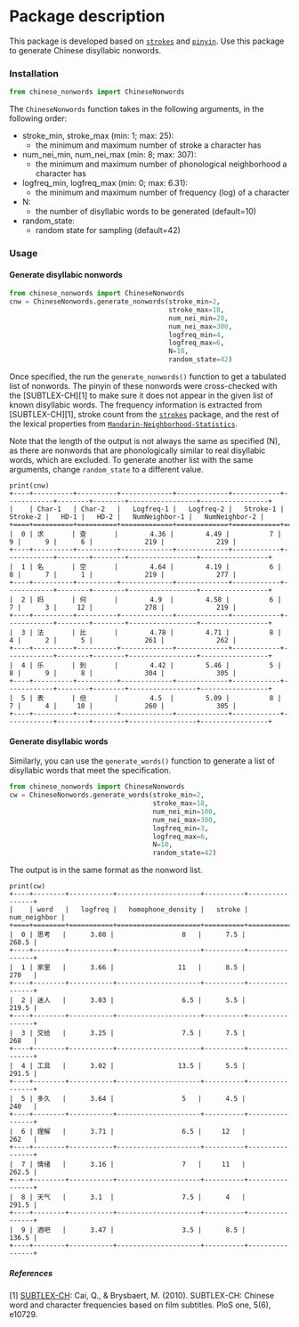 # Package description

This package is developed based on [`strokes`](https://pypi.org/project/strokes/) and [`pinyin`](https://pypi.org/project/pinyin/). Use this package to generate Chinese disyllabic nonwords. 


### Installation
```python
from chinese_nonwords import ChineseNonwords
```

The `ChineseNonwords` function takes in the following arguments, in the following order:
- stroke_min, stroke_max (min: 1; max: 25):
    - the minimum and maximum number of stroke a character has 
- num_nei_min, num_nei_max (min: 8; max: 307): 
    - the minimum and maximum number of phonological neighborhood a character has 
- logfreq_min, logfreq_max (min: 0; max: 6.31): 
    - the minimum and maximum number of frequency (log) of a character 
- N: 
    - the number of disyllabic words to be generated (default=10)
- random_state: 
    - random state for sampling (default=42)

### Usage
#### Generate disyllabic nonwords
```python
from chinese_nonwords import ChineseNonwords
cnw = ChineseNonwords.generate_nonwords(stroke_min=2, 
                                        stroke_max=18, 
                                        num_nei_min=20, 
                                        num_nei_max=300, 
                                        logfreq_min=4, 
                                        logfreq_max=6, 
                                        N=10, 
                                        random_state=42)
```
Once specified, the run the `generate_nonwords()` function to get a tabulated list of nonwords. The pinyin of these nonwords were cross-checked with the [SUBTLEX-CH][1] to make sure it does not appear in the given list of known disyllabic words. The frequency information is extracted from [SUBTLEX-CH][1], stroke count from the [`strokes`](https://pypi.org/project/strokes/) package, and the rest of the lexical properties from [`Mandarin-Neighborhood-Statistics`](https://github.com/karlneergaard/Mandarin-Neighborhood-Statistics).

Note that the length of the output is not always the same as specified (N), as there are nonwords that are phonologically similar to real disyllabic words, which are excluded. To generate another list with the same arguments, change `random_state` to a different value. 

```
print(cnw)
+----+----------+----------+-------------+-------------+------------+------------+--------+--------+-----------------+-----------------+
|    | Char-1   | Char-2   |   Logfreq-1 |   Logfreq-2 |   Stroke-1 |   Stroke-2 |   HD-1 |   HD-2 |   NumNeighbor-1 |   NumNeighbor-2 |
+====+==========+==========+=============+=============+============+============+========+========+=================+=================+
|  0 | 求       | 查       |        4.36 |        4.49 |          7 |          9 |      9 |      6 |             219 |             219 |
+----+----------+----------+-------------+-------------+------------+------------+--------+--------+-----------------+-----------------+
|  1 | 名       | 空       |        4.64 |        4.19 |          6 |          8 |      7 |      1 |             219 |             277 |
+----+----------+----------+-------------+-------------+------------+------------+--------+--------+-----------------+-----------------+
|  2 | 妈       | 何       |        4.9  |        4.58 |          6 |          7 |      3 |     12 |             278 |             219 |
+----+----------+----------+-------------+-------------+------------+------------+--------+--------+-----------------+-----------------+
|  3 | 法       | 比       |        4.78 |        4.71 |          8 |          4 |      2 |      5 |             261 |             262 |
+----+----------+----------+-------------+-------------+------------+------------+--------+--------+-----------------+-----------------+
|  4 | 乐       | 到       |        4.42 |        5.46 |          5 |          8 |      9 |      8 |             304 |             305 |
+----+----------+----------+-------------+-------------+------------+------------+--------+--------+-----------------+-----------------+
|  5 | 表       | 但       |        4.5  |        5.09 |          8 |          7 |      4 |     10 |             260 |             305 |
+----+----------+----------+-------------+-------------+------------+------------+--------+--------+-----------------+-----------------+
```

#### Generate disyllabic words
Similarly, you can use the `generate_words()` function to generate a list of disyllabic words that meet the specification. 
```python
from chinese_nonwords import ChineseNonwords
cw = ChineseNonwords.generate_words(stroke_min=2, 
                                    stroke_max=18, 
                                    num_nei_min=100, 
                                    num_nei_max=300, 
                                    logfreq_min=3, 
                                    logfreq_max=6, 
                                    N=10, 
                                    random_state=42)
```

The output is in the same format as the nonword list. 

```
print(cw)
+----+--------+-----------+---------------------+----------+----------------+
|    | word   |   logfreq |   homophone_density |   stroke |   num_neighbor |
+====+========+===========+=====================+==========+================+
|  0 | 思考   |      3.08 |                 8   |      7.5 |          268.5 |
+----+--------+-----------+---------------------+----------+----------------+
|  1 | 家里   |      3.66 |                11   |      8.5 |          270   |
+----+--------+-----------+---------------------+----------+----------------+
|  2 | 迷人   |      3.03 |                 6.5 |      5.5 |          219.5 |
+----+--------+-----------+---------------------+----------+----------------+
|  3 | 交给   |      3.25 |                 7.5 |      7.5 |          268   |
+----+--------+-----------+---------------------+----------+----------------+
|  4 | 工具   |      3.02 |                13.5 |      5.5 |          291.5 |
+----+--------+-----------+---------------------+----------+----------------+
|  5 | 多久   |      3.64 |                 5   |      4.5 |          240   |
+----+--------+-----------+---------------------+----------+----------------+
|  6 | 理解   |      3.71 |                 6.5 |     12   |          262   |
+----+--------+-----------+---------------------+----------+----------------+
|  7 | 情绪   |      3.16 |                 7   |     11   |          262.5 |
+----+--------+-----------+---------------------+----------+----------------+
|  8 | 天气   |      3.1  |                 7.5 |      4   |          291.5 |
+----+--------+-----------+---------------------+----------+----------------+
|  9 | 酒吧   |      3.47 |                 3.5 |      8.5 |          136.5 |
+----+--------+-----------+---------------------+----------+----------------+
```

##### References
[1] [SUBTLEX-CH](https://journals.plos.org/plosone/article?id=10.1371/journal.pone.0010729&ref=https://githubhelp.com): Cai, Q., & Brysbaert, M. (2010). SUBTLEX-CH: Chinese word and character frequencies based on film subtitles. PloS one, 5(6), e10729.
